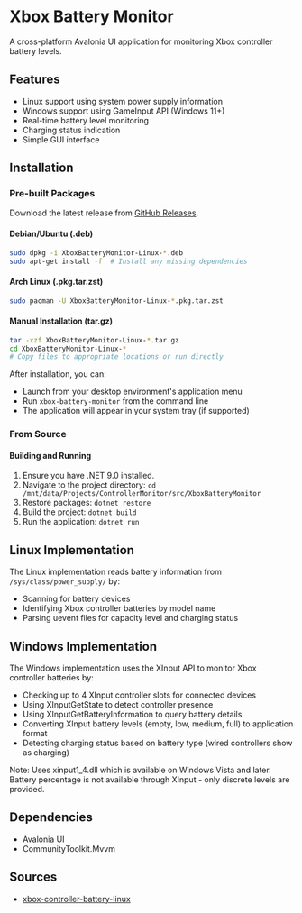 # Xbox Battery Monitor

A cross-platform Avalonia UI application for monitoring Xbox controller battery levels.

## Features

- Linux support using system power supply information
- Windows support using GameInput API (Windows 11+)
- Real-time battery level monitoring
- Charging status indication
- Simple GUI interface

## Installation

### Pre-built Packages

Download the latest release from [GitHub Releases](https://github.com/SilentLeader/controller-battery-monitor/releases).

#### Debian/Ubuntu (.deb)
```bash
sudo dpkg -i XboxBatteryMonitor-Linux-*.deb
sudo apt-get install -f  # Install any missing dependencies
```

#### Arch Linux (.pkg.tar.zst)
```bash
sudo pacman -U XboxBatteryMonitor-Linux-*.pkg.tar.zst
```

#### Manual Installation (tar.gz)
```bash
tar -xzf XboxBatteryMonitor-Linux-*.tar.gz
cd XboxBatteryMonitor-Linux-*
# Copy files to appropriate locations or run directly
```

After installation, you can:
- Launch from your desktop environment's application menu
- Run `xbox-battery-monitor` from the command line
- The application will appear in your system tray (if supported)

### From Source

#### Building and Running

1. Ensure you have .NET 9.0 installed.
2. Navigate to the project directory: `cd /mnt/data/Projects/ControllerMonitor/src/XboxBatteryMonitor`
3. Restore packages: `dotnet restore`
4. Build the project: `dotnet build`
5. Run the application: `dotnet run`

## Linux Implementation

The Linux implementation reads battery information from `/sys/class/power_supply/` by:

- Scanning for battery devices
- Identifying Xbox controller batteries by model name
- Parsing uevent files for capacity level and charging status

## Windows Implementation

The Windows implementation uses the XInput API to monitor Xbox controller batteries by:

- Checking up to 4 XInput controller slots for connected devices
- Using XInputGetState to detect controller presence
- Using XInputGetBatteryInformation to query battery details
- Converting XInput battery levels (empty, low, medium, full) to application format
- Detecting charging status based on battery type (wired controllers show as charging)

Note: Uses xinput1_4.dll which is available on Windows Vista and later. Battery percentage is not available through XInput - only discrete levels are provided.

## Dependencies

- Avalonia UI
- CommunityToolkit.Mvvm

## Sources

- [xbox-controller-battery-linux](https://github.com/nvhai245/xbox-controller-battery-linux)
